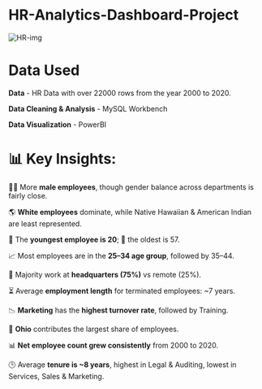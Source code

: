 # HR-Analytics-Dashboard-Project

![HR-img](https://github.com/user-attachments/assets/c23a8f18-a40b-4fad-9e29-0fae5fee8f3e)

# Data Used
**Data** - HR Data with over 22000 rows from the year 2000 to 2020.

**Data Cleaning & Analysis** - MySQL Workbench

**Data Visualization** - PowerBI

# 📊 Key Insights:
👨‍💼 More **male employees**, though gender balance across departments is fairly close.

🌎 **White employees** dominate, while Native Hawaiian & American Indian are least represented.

👶 The **youngest employee is 20**; 👴 the oldest is 57.

📈 Most employees are in the **25–34 age group**, followed by 35–44.

🏢 Majority work at **headquarters (75%)** vs remote (25%).

⏳ Average **employment length** for terminated employees: ~7 years.

📉 **Marketing** has the **highest turnover rate**, followed by Training.

📍 **Ohio** contributes the largest share of employees.

📊 **Net employee count grew consistently** from 2000 to 2020.

🕒 Average **tenure is ~8 years**, highest in Legal & Auditing, lowest in Services, Sales & Marketing.

